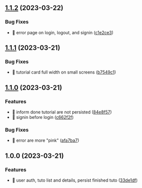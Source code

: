 ## [1.1.2](https://github.com/quibaritaenperdresatrompe/tuto/compare/v1.1.1...v1.1.2) (2023-03-22)

### Bug Fixes

- 🐛 error page on login, logout, and signin ([c1e2ce3](https://github.com/quibaritaenperdresatrompe/tuto/commit/c1e2ce38b41e014ac2301034df389312cb41a257))

## [1.1.1](https://github.com/quibaritaenperdresatrompe/tuto/compare/v1.1.0...v1.1.1) (2023-03-21)

### Bug Fixes

- 🐛 tutorial card full width on small screens ([b7549c1](https://github.com/quibaritaenperdresatrompe/tuto/commit/b7549c1482c104e73c4db64aa9912574346b2c96))

## [1.1.0](https://github.com/quibaritaenperdresatrompe/tuto/compare/v1.0.0...v1.1.0) (2023-03-21)

### Features

- 🎸 inform done tutorial are not persisted ([84e8f57](https://github.com/quibaritaenperdresatrompe/tuto/commit/84e8f57166a3f54341c206374db185e697d84140))
- 🎸 signin before login ([c662f2f](https://github.com/quibaritaenperdresatrompe/tuto/commit/c662f2fd61fd11d79f879d366aa1e4cecdfd499c))

### Bug Fixes

- 🐛 error are more "pink" ([afa7ba7](https://github.com/quibaritaenperdresatrompe/tuto/commit/afa7ba73afe60866423a7742c4c085efbb060e1e))

## 1.0.0 (2023-03-21)

### Features

- 🎸 user auth, tuto list and details, persist finished tuto ([33de1df](https://github.com/quibaritaenperdresatrompe/tuto/commit/33de1dfbe7501d1c756a31def94234367a1ac2bd))
